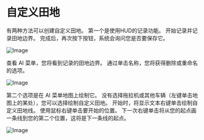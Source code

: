 # 自定义田地


有两种方法可以创建自定义田地。
第一个是使用HUD的记录功能。
开始记录并记录田地边界。
完成后，再次按下按钮，系统会询问您是否要保存它。


![Image](assets/recordcustomhelp_0_0_765_510.png)

查看 AI 菜单，您将看到记录的田地边界。
通过单击名称，您将获得删除或重命名的选项。 


![Image](assets/donecustomhelp_0_0_765_510.png)

第二个选项是在 AI 菜单地图上绘制它。
没有选择拖拉机或其他车辆（左键单击地图上的某处），您可以选择绘制自定义田地。
开始时，将显示文本右键单击绘制自定义田地线。
使用鼠标右键单击要开始的位置。
下一次右键单击将从您的起点画一条线到您的第二个位置，这将是下一条线的起点。


![Image](assets/drawcustomhelp_0_0_765_510.png)

